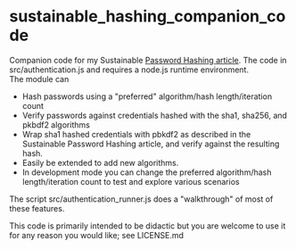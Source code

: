 sustainable_hashing_companion_code
==================================

Companion code for my Sustainable <a href="https://medium.com/@uther_bendragon/sustainable-password-hashing-8c6bd5de3844">Password Hashing article</a>.  The code in src/authentication.js and requires a node.js runtime environment.  
The module can 
* Hash passwords using a "preferred" algorithm/hash length/iteration count
* Verify passwords against credentials hashed with the sha1, sha256, and pkbdf2 algorithms 
* Wrap sha1 hashed credentials with pbkdf2 as described in the Sustainable Password Hashing article, and verify against the resulting hash.
* Easily be extended to add new algorithms. 
* In development mode you can change the preferred algorithm/hash length/iteration count to test and explore various scenarios

The script src/authentication_runner.js does a "walkthrough" of most of these features.

This code is primarily intended to be didactic but you are welcome to use it for any reason you would like; see LICENSE.md 
